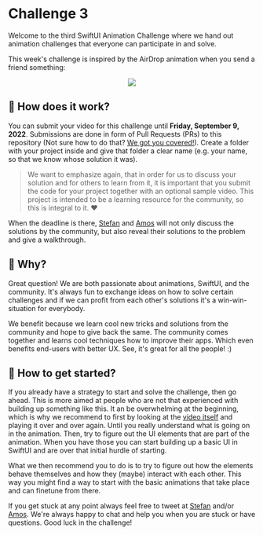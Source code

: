 # Challenge 3

Welcome to the third SwiftUI Animation Challenge where we hand out animation challenges that everyone can participate in and solve.

This week's challenge is inspired by the AirDrop animation when you send a friend something:

<p align="center">
 <img src="https://github.com/SwiftUI-Animation-Challenges/Challenge-3/blob/main/challenge-3-video.mov"/>
</p>

## 🤔 How does it work?

You can submit your video for this challenge until **Friday, September 9, 2022**. Submissions are done in form of Pull Requests (PRs) to this repository (Not sure how to do that? [We got you covered!](https://opensource.com/article/19/7/create-pull-request-github)). Create a folder with your project inside and give that folder a clear name (e.g. your name, so that we know whose solution it was).

> We want to emphasize again, that in order for us to discuss your solution and for others to learn from it, it is important that you submit the code for your project together with an optional sample video. This project is intended to be a learning resource for the community, so this is integral to it. ❤️

When the deadline is there, [Stefan](https://twitter.com/stefanjblos) and [Amos](https://twitter.com/amos_gyamfi) will not only discuss the solutions by the community, but also reveal their solutions to the problem and give a walkthrough.

## 🤨 Why?

Great question! We are both passionate about animations, SwiftUI, and the community. It's always fun to exchange ideas on how to solve certain challenges and if we can profit from each other's solutions it's a win-win-situation for everybody.

We benefit because we learn cool new tricks and solutions from the community and hope to give back the same. The community comes together and learns cool techniques how to improve their apps. Which even benefits end-users with better UX. See, it's great for all the people! :)

## 🤠 How to get started?

If you already have a strategy to start and solve the challenge, then go ahead. This is more aimed at people who are not that experienced with building up something like this. It an be overwhelming at the beginning, which is why we recommend to first by looking at the [video itself](./challenge-2-video.mov) and playing it over and over again. Until you really understand what is going on in the animation. Then, try to figure out the UI elements that are part of the animation. When you have those you can start building up a basic UI in SwiftUI and are over that initial hurdle of starting.

What we then recommend you to do is to try to figure out how the elements behave themselves and how they (maybe) interact with each other. This way you might find a way to start with the basic animations that take place and can finetune from there.

If you get stuck at any point always feel free to tweet at [Stefan](https://twitter.com/stefanjblos) and/or [Amos](https://twitter.com/amos_gyamfi). We're always happy to chat and help you when you are stuck or have questions. Good luck in the challenge!
